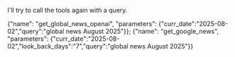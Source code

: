 I'll try to call the tools again with a query.

{"name": "get_global_news_openai", "parameters": {"curr_date":"2025-08-02","query":"global news August 2025"}}; {"name": "get_google_news", "parameters": {"curr_date":"2025-08-02","look_back_days":"7","query":"global news August 2025"}}